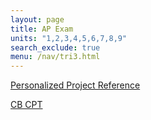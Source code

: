 ```yaml
---
layout: page
title: AP Exam
units: "1,2,3,4,5,6,7,8,9"
search_exclude: true
menu: /nav/tri3.html
---
```



<a href="{{site.baseurl}}/notebooks/tri_3/ppr/">Personalized Project Reference</a>

<a href="{{site.baseurl}}/notebooks/tri_3/cpt/">CB CPT</a>